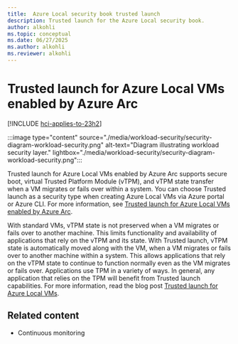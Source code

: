 ```yaml
---
title:  Azure Local security book trusted launch
description: Trusted launch for the Azure Local security book.
author: alkohli
ms.topic: conceptual
ms.date: 06/27/2025
ms.author: alkohli
ms.reviewer: alkohli
---
```


# Trusted launch for Azure Local VMs enabled by Azure Arc

[!INCLUDE [hci-applies-to-23h2](../includes/hci-applies-to-23h2.md)]

:::image type="content" source="./media/workload-security/security-diagram-workload-security.png" alt-text="Diagram illustrating workload security layer." lightbox="./media/workload-security/security-diagram-workload-security.png":::

Trusted launch for Azure Local VMs enabled by Azure Arc supports secure boot, virtual Trusted Platform Module (vTPM), and vTPM state transfer when a VM migrates or fails over within a system. You can choose Trusted launch as a security type when creating Azure Local VMs via Azure portal or Azure CLI. For more information, see [Trusted launch for Azure Local VMs enabled by Azure Arc](../manage/trusted-launch-vm-overview.md).
 
With standard VMs, vTPM state is not preserved when a VM migrates or fails over to another machine. This limits functionality and availability of applications that rely on the vTPM and its state. With Trusted launch, vTPM state is automatically moved along with the VM, when a VM migrates or fails over to another machine within a system. This allows applications that rely on the vTPM state to continue to function normally even as the VM migrates or fails over. Applications use TPM in a variety of ways. In general, any application that relies on the TPM will benefit from Trusted launch capabilities. For more information, read the blog post [Trusted launch for Azure Local VMs](https://techcommunity.microsoft.com/blog/microsoft-security-blog/trusted-launch-for-azure-arc-vms-on-azure-stack-hci/3978051). 


## Related content

- Continuous monitoring
